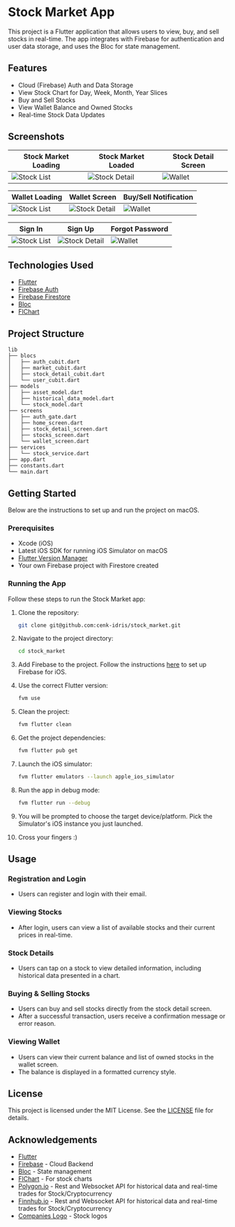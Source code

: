 
# Stock Market App

This project is a Flutter application that allows users to view, buy, and sell stocks in real-time. The app integrates with Firebase for authentication and user data storage, and uses the Bloc for state management.

## Features

- Cloud (Firebase) Auth and Data Storage
- View Stock Chart for Day, Week, Month, Year Slices
- Buy and Sell Stocks
- View Wallet Balance and Owned Stocks
- Real-time Stock Data Updates

## Screenshots

| Stock Market Loading                                         | Stock Market Loaded                                          | Stock Detail Screen                             |
|--------------------------------------------------------------|--------------------------------------------------------------|-------------------------------------------------|
| ![Stock List](/assets/screenshots/initial-stock-loading.png) | ![Stock Detail](/assets/screenshots/stock-market-screen.png) | ![Wallet](/assets/screenshots/stock-detail.png) |

| Wallet Loading                                        | Wallet Screen                                          | Buy/Sell Notification                               |
|-------------------------------------------------------|--------------------------------------------------------|-----------------------------------------------------|
| ![Stock List](/assets/screenshots/wallet-loading.png) | ![Stock Detail](/assets/screenshots/wallet-screen.png) | ![Wallet](/assets/screenshots/buy-notification.png) |


| Sign In                                       | Sign Up                                           | Forgot Password                                  |
|-----------------------------------------------|---------------------------------------------------|--------------------------------------------------|
| ![Stock List](/assets/screenshots/signin.png) | ![Stock Detail](/assets/screenshots/register.png) | ![Wallet](/assets/screenshots/forgot-screen.png) |

## Technologies Used

- [Flutter](https://flutter.dev/)
- [Firebase Auth](https://firebase.google.com/docs/auth)
- [Firebase Firestore](https://firebase.google.com/docs/firestore)
- [Bloc](https://bloclibrary.dev/#/)
- [FlChart](https://pub.dev/packages/fl_chart)

## Project Structure

```
lib
├── blocs
│   ├── auth_cubit.dart
│   ├── market_cubit.dart
│   ├── stock_detail_cubit.dart
│   └── user_cubit.dart
├── models
│   ├── asset_model.dart
│   ├── historical_data_model.dart
│   └── stock_model.dart
├── screens
│   ├── auth_gate.dart
│   ├── home_screen.dart
│   ├── stock_detail_screen.dart
│   ├── stocks_screen.dart
│   └── wallet_screen.dart
├── services
│   └── stock_service.dart
├── app.dart
├── constants.dart     
└── main.dart
```

## Getting Started

Below are the instructions to set up and run the project on macOS.

### Prerequisites

- Xcode (iOS)
- Latest iOS SDK for running iOS Simulator on macOS
- [Flutter Version Manager](https://fvm.app/documentation/getting-started)
- Your own Firebase project with Firestore created

### Running the App

Follow these steps to run the Stock Market app:

1. Clone the repository:

    ```bash
    git clone git@github.com:cenk-idris/stock_market.git
    ```

2. Navigate to the project directory:

    ```bash
    cd stock_market
    ```

3. Add Firebase to the project. Follow the instructions [here](https://firebase.google.com/docs/flutter/setup?platform=ios) to set up Firebase for iOS.

4. Use the correct Flutter version:

    ```bash
    fvm use
    ```

5. Clean the project:

    ```bash
    fvm flutter clean
    ```

6. Get the project dependencies:

    ```bash
    fvm flutter pub get
    ```

7. Launch the iOS simulator:

    ```bash
    fvm flutter emulators --launch apple_ios_simulator
    ```

8. Run the app in debug mode:

    ```bash
    fvm flutter run --debug
    ```

9. You will be prompted to choose the target device/platform. Pick the Simulator's iOS instance you just launched.

10. Cross your fingers :)

## Usage

### Registration and Login

- Users can register and login with their email.

### Viewing Stocks

- After login, users can view a list of available stocks and their current prices in real-time.

### Stock Details

- Users can tap on a stock to view detailed information, including historical data presented in a chart.

### Buying & Selling Stocks

- Users can buy and sell stocks directly from the stock detail screen.
- After a successful transaction, users receive a confirmation message or error reason.

### Viewing Wallet

- Users can view their current balance and list of owned stocks in the wallet screen.
- The balance is displayed in a formatted currency style.

## License

This project is licensed under the MIT License. See the [LICENSE](LICENSE) file for details.

## Acknowledgements

- [Flutter](https://flutter.dev/)
- [Firebase](https://firebase.google.com/) - Cloud Backend
- [Bloc](https://bloclibrary.dev/#/) - State management
- [FlChart](https://pub.dev/packages/fl_chart) - For stock charts
- [Polygon.io](https://polygon.io) - Rest and Websocket API for historical data and real-time trades for Stock/Cryptocurrency
- [Finnhub.io](https://finnhub.io/) - Rest and Websocket API for historical data and real-time trades for Stock/Cryptocurrency
- [Companies Logo](https://companieslogo.com) - Stock logos
